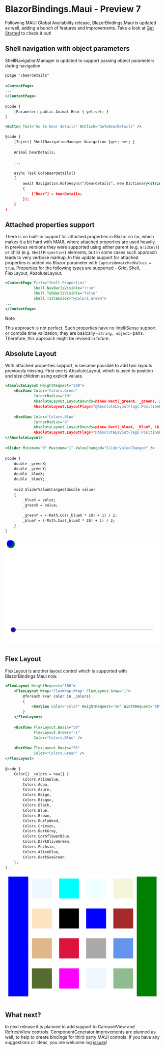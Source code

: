 # BlazorBindings.Maui - Preview 7

Following MAUI Global Availability release, BlazorBindings.Maui is updated as well, adding a bunch of features and improvements. Take a look at [Get Started](../get-started.md) to check it out!

## Shell navigation with object parameters

ShellNavigationManager is updated to support passing object parameters during navigation.
```xml
@page "/beardetails"

<ContentPage>
...
</ContentPage>

@code {
    [Parameter] public Animal Bear { get;set; }
}
```

```xml
<Button Text="Go to Bear details" OnClick="GoToBearDetails" />

@code {
    [Inject] ShellNavigationManager Navigation {get; set; }

    Animal bearDetails;

    ...

    async Task GoToBearDetails()
    {
        await Navigation.GoToAsync("/beardetails", new Dictionary<string, object>
        {
            ["Bear"] = bearDetails;
        });
    }
}
```

## Attached properties support
There is no built-in support for attached properties in Blazor so far, which makes it a bit hard with MAUI, where attached properties are used heavily. In previous versions they were supported using either parent (e.g. `GridCell`) or child (e.g. `ShellProperties`) elements, but in some cases such approach leads to very verbose markup. In this update support for attached properties is added via Blazor parameter with `CaptureUnmatchedValues = true`. Properties for the following types are supported - Grid, Shell, FlexLayout, AbsoluteLayout.
```xml
<ContentPage Title="Shell Properties"
             Shell.NavBarIsVisible="true"
             Shell.TabBarIsVisible="false"
             Shell.TitleColor="@Colors.Green">
...
</ContentPage>
```
> [!NOTE]
> This approach is not perfect. Such properties have no IntelliSense support or compile time validation, they are basically `<string, object>` pairs. Therefore, this approach might be revised in future.

## Absolute Layout
With attached properties support, is became possible to add two layouts previously missing. First one is AbsoluteLayout, which is used to position and size children using explicit values.
```xml
<AbsoluteLayout HeightRequest="200">
    <BoxView Color="Colors.Green"
             CornerRadius="10"
             AbsoluteLayout.LayoutBounds=@(new Rect(_greenX, _greenY, 20, 20))
             AbsoluteLayout.LayoutFlags="@AbsoluteLayoutFlags.PositionProportional" />

    <BoxView Color="Colors.Blue"
             CornerRadius="8"
             AbsoluteLayout.LayoutBounds=@(new Rect(_blueX, _blueY, 16, 16))
             AbsoluteLayout.LayoutFlags="@AbsoluteLayoutFlags.PositionProportional" />
</AbsoluteLayout>

<Slider Minimum="0" Maximum="1" ValueChanged="SliderValueChanged" />

@code {
    double _greenX;
    double _greenY;
    double _blueX;
    double _blueY;

    void SliderValueChanged(double value)
    {
        _blueX = value;
        _greenX = value;

        _greenY = (-Math.Cos(_blueX * 10) + 1) / 2;
        _blueY = (-Math.Cos(_blueX * 20) + 1) / 2;
    }
}
```
![AbsoluteLayout](media/rn7-absolute-layout.gif)

## Flex Layout
FlexLayout is another layout control which is supported with BlazorBindings.Maui now.

```xml
<FlexLayout HeightRequest="300">
    <FlexLayout Wrap="FlexWrap.Wrap" FlexLayout.Grow="1">
        @foreach (var color in _colors)
        {
            <BoxView Color="color" HeightRequest="50" WidthRequest="50" Margin="5" />
        }
    </FlexLayout>

    <BoxView FlexLayout.Basis="50"
             FlexLayout.Order="-1"
             Color="Colors.Blue" />

    <BoxView FlexLayout.Basis="50"
             Color="Colors.Green" />
</FlexLayout>

@code {
    Color[] _colors = new[] {
        Colors.AliceBlue,
        Colors.Aqua,
        Colors.Azure,
        Colors.Beige,
        Colors.Bisque,
        Colors.Black,
        Colors.Blue,
        Colors.Brown,
        Colors.BurlyWood,
        Colors.Crimson,
        Colors.DarkGray,
        Colors.CornflowerBlue,
        Colors.DarkOliveGreen,
        Colors.Fuchsia,
        Colors.AliceBlue,
        Colors.DarkSeaGreen
    };
}
```
![FlexLayout](media/rn7-flex-layout.png)

## What next?

In next release it is planned to add support to CarouselView and RefreshView controls. ComponentGenerator improvements are planned as well, to help to create bindings for third party MAUI controls.
If you have any suggestions or ideas, you are welcome log [issues](https://github.com/Dreamescaper/BlazorBindings.Maui/issues)!